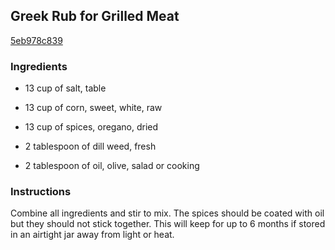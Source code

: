 ## Greek Rub for Grilled Meat

[5eb978c839](http://www.food.com/recipe/greek-rub-for-grilled-meat-423671)

### Ingredients

 - 13 cup of salt, table

 - 13 cup of corn, sweet, white, raw

 - 13 cup of spices, oregano, dried

 - 2 tablespoon of dill weed, fresh

 - 2 tablespoon of oil, olive, salad or cooking

### Instructions

Combine all ingredients and stir to mix. The spices should be coated with oil but they should not stick together. This will keep for up to 6 months if stored in an airtight jar away from light or heat.